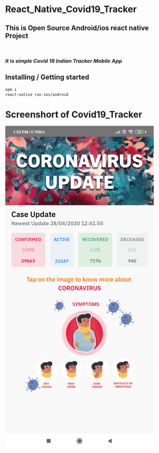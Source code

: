 # React_Native_Covid19_Tracker
<h2>This is Open Source Android/ios react native Project</h2><br/>
<h3><i>It is simple Covid 19 Indian Tracker Mobile App </i></h3>

## Installing / Getting started
```shell
npm i
react-native run-ios/android
```

<h1>Screenshort of Covid19_Tracker</h1>

![Repo List](Screenshot_2020-04-28-13-53-35-442_com.covid_19_tracker.jpg)



